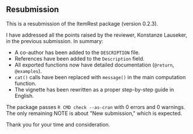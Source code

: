 ## Resubmission

This is a resubmission of the ItemRest package (version 0.2.3).

I have addressed all the points raised by the reviewer, Konstanze Lauseker, in the previous submission. In summary:

* A co-author has been added to the `DESCRIPTION` file.
* References have been added to the `Description` field.
* All exported functions now have detailed documentation (`@return`, `@examples`).
* `cat()` calls have been replaced with `message()` in the main computation function.
* The vignette has been rewritten as a proper step-by-step guide in English.

The package passes `R CMD check --as-cran` with 0 errors and 0 warnings. The only remaining NOTE is about "New submission," which is expected.

Thank you for your time and consideration.
